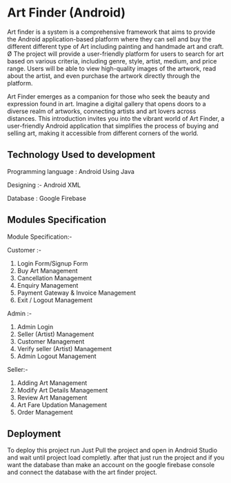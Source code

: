 
# Art Finder (Android)

Art finder is a system is a comprehensive framework that aims to provide the Android application-based platform where they can sell and buy the different different type of Art including painting and handmade art and craft.
Ø The project will provide a user-friendly platform for users to search for art based on various criteria, including genre, style, artist, medium, and price range. Users will be able to view high-quality images of the artwork, read about the artist, and even purchase the artwork directly through the platform.

Art Finder emerges as a companion for those who seek the beauty and expression found in art. Imagine a digital gallery that opens doors to a diverse realm of artworks, connecting artists and art lovers across distances. This introduction invites you into the vibrant world of Art Finder, a user-friendly Android application that simplifies the process of buying and selling art, making it accessible from different corners of the world.




## Technology Used to development

Programming language : Android Using Java 

Designing :- Android XML

Database : Google Firebase
## Modules Specification 

Module Specification:-

Customer :-

1. Login Form/Signup Form
2. Buy Art Management
3. Cancellation Management
4. Enquiry Management
5. Payment Gateway & Invoice Management
6. Exit / Logout Management

Admin :-

1. Admin Login
2. Seller (Artist) Management
3. Customer Management
4. Verify seller (Artist) Management
5. Admin Logout Management

Seller:-

1. Adding Art Management
2. Modify Art Details Management
3. Review Art Management
4. Art Fare Updation Management
5. Order Management
## Deployment

To deploy this project run Just Pull the project and open in Android Studio and wait until project load completly. after that just run the project and if you want the database than make an account on the google firebase console and connect the database with the art finder project.
